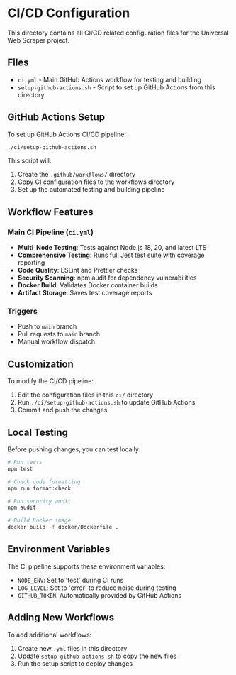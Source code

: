 # CI/CD Configuration

This directory contains all CI/CD related configuration files for the Universal Web Scraper project.

## Files

- `ci.yml` - Main GitHub Actions workflow for testing and building
- `setup-github-actions.sh` - Script to set up GitHub Actions from this directory

## GitHub Actions Setup

To set up GitHub Actions CI/CD pipeline:

```bash
./ci/setup-github-actions.sh
```

This script will:

1. Create the `.github/workflows/` directory
2. Copy CI configuration files to the workflows directory
3. Set up the automated testing and building pipeline

## Workflow Features

### Main CI Pipeline (`ci.yml`)

- **Multi-Node Testing**: Tests against Node.js 18, 20, and latest LTS
- **Comprehensive Testing**: Runs full Jest test suite with coverage reporting
- **Code Quality**: ESLint and Prettier checks
- **Security Scanning**: npm audit for dependency vulnerabilities
- **Docker Build**: Validates Docker container builds
- **Artifact Storage**: Saves test coverage reports

### Triggers

- Push to `main` branch
- Pull requests to `main` branch
- Manual workflow dispatch

## Customization

To modify the CI/CD pipeline:

1. Edit the configuration files in this `ci/` directory
2. Run `./ci/setup-github-actions.sh` to update GitHub Actions
3. Commit and push the changes

## Local Testing

Before pushing changes, you can test locally:

```bash
# Run tests
npm test

# Check code formatting
npm run format:check

# Run security audit
npm audit

# Build Docker image
docker build -f docker/Dockerfile .
```

## Environment Variables

The CI pipeline supports these environment variables:

- `NODE_ENV`: Set to 'test' during CI runs
- `LOG_LEVEL`: Set to 'error' to reduce noise during testing
- `GITHUB_TOKEN`: Automatically provided by GitHub Actions

## Adding New Workflows

To add additional workflows:

1. Create new `.yml` files in this directory
2. Update `setup-github-actions.sh` to copy the new files
3. Run the setup script to deploy changes
